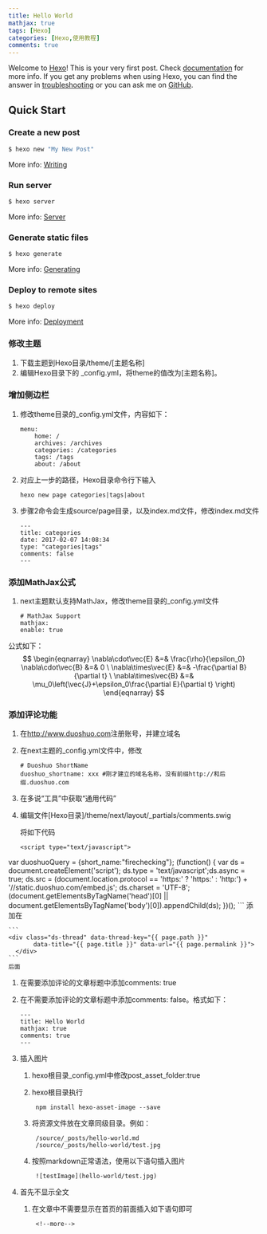 ```yaml
---
title: Hello World
mathjax: true
tags: [Hexo]
categories: [Hexo,使用教程]
comments: true
---
```


Welcome to [Hexo](https://hexo.io/)! This is your very first post. Check [documentation](https://hexo.io/docs/) for more info. If you get any problems when using Hexo, you can find the answer in [troubleshooting](https://hexo.io/docs/troubleshooting.html) or you can ask me on [GitHub](https://github.com/hexojs/hexo/issues).

## Quick Start

### Create a new post

``` bash
$ hexo new "My New Post"
```

More info: [Writing](https://hexo.io/docs/writing.html)<!--more-->

### Run server

``` bash
$ hexo server
```

More info: [Server](https://hexo.io/docs/server.html)

### Generate static files

``` bash
$ hexo generate
```

More info: [Generating](https://hexo.io/docs/generating.html)

### Deploy to remote sites

``` bash
$ hexo deploy
```

More info: [Deployment](https://hexo.io/docs/deployment.html)

### 修改主题
1. 下载主题到Hexo目录/theme/[主题名称]
1. 编辑Hexo目录下的 _config.yml，将theme的值改为[主题名称]。

### 增加侧边栏
1. 修改theme目录的_config.yml文件，内容如下：

	```
	menu:
		home: /
		archives: /archives
		categories: /categories
		tags: /tags
		about: /about
	```

2. 对应上一步的路径，Hexo目录命令行下输入

	```
	hexo new page categories|tags|about
	```
3. 步骤2命令会生成source/page目录，以及index.md文件，修改index.md文件

	```
	---
	title: categories
	date: 2017-02-07 14:08:34
	type: "categories|tags"
	comments: false
	---
	```
### 添加MathJax公式
1. next主题默认支持MathJax，修改theme目录的_config.yml文件

	```
	# MathJax Support
	mathjax:
  	enable: true
	```
公式如下：
$$
\begin{eqnarray}
\nabla\cdot\vec{E} &=& \frac{\rho}{\epsilon_0}
\nabla\cdot\vec{B} &=& 0 \
\nabla\times\vec{E} &=& -\frac{\partial B}{\partial t} \
\nabla\times\vec{B} &=& \mu_0\left(\vec{J}+\epsilon_0\frac{\partial E}{\partial t} \right)
\end{eqnarray}
$$

### 添加评论功能
1. 在<http://www.duoshuo.com>注册账号，并建立域名
1. 在next主题的_config.yml文件中，修改

	```
	# Duoshuo ShortName
	duoshuo_shortname: xxx #刚才建立的域名名称，没有前缀http://和后缀.duoshuo.com
	```

2. 在多说“工具”中获取“通用代码”
3. 编辑文件[Hexo目录]/theme/next/layout/_partials/comments.swig

	将如下代码
	
	```
	<script type="text/javascript">
var duoshuoQuery = {short_name:"firechecking"};
	(function() {
		var ds = document.createElement('script');
		ds.type = 'text/javascript';ds.async = true;
		ds.src = (document.location.protocol == 'https:' ? 'https:' : 'http:') + '//static.duoshuo.com/embed.js';
		ds.charset = 'UTF-8';
		(document.getElementsByTagName('head')[0] 
		 || document.getElementsByTagName('body')[0]).appendChild(ds);
	})();
	</script>
	```
	添加在

	```
	<div class="ds-thread" data-thread-key="{{ page.path }}"
           data-title="{{ page.title }}" data-url="{{ page.permalink }}">
      </div>
	```
	后面
1. 在需要添加评论的文章标题中添加comments: true
2. 在不需要添加评论的文章标题中添加comments: false。格式如下：

	```
	---
	title: Hello World
	mathjax: true
	comments: true
	---
	```

1. 插入图片
	1. hexo根目录_config.yml中修改post_asset_folder:true
	1. hexo根目录执行
	
			npm install hexo-asset-image --save

	1. 将资源文件放在文章同级目录。例如：
			
			/source/_posts/hello-world.md
			/source/_posts/hello-world/test.jpg
			
	1. 按照markdown正常语法，使用以下语句插入图片
		
			![testImage](hello-world/test.jpg)

1. 首先不显示全文
	1. 在文章中不需要显示在首页的前面插入如下语句即可
	
			<!--more-->
